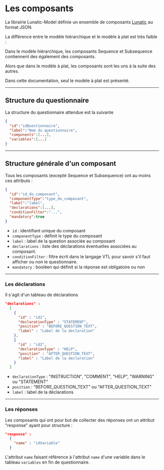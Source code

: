 # Les composants

La librairie Lunatic-Model définie un ensemble de composants [Lunatic](https://inseefr.github.io/Lunatic/storybook) au format JSON.

La différence entre le modèle hiérarchique et le modèle à plat est très faible :

Dans le modèle hiérarchique, les composants Sequence et Subsequence contiennent des également des composants.

Alors que dans le modèle à plat, les composants sont les uns à la suite des autres.

Dans cette documentation, seul le modèle à plat est présenté.

---

## Structure du questionnaire

La structure du questionnaire attendue est la suivante

```json
{
  "id":"idQuestionnaire",
  "label":"Nom du questionnaire",
  "components":[...],
  "variables":[...]
}
```

---

## Structure générale d'un composant

Tous les composants (excepté Sequence et Subsequence) ont au moins ces attributs :

```json
{
  "id":"id_du_composant",
  "componentType":"type_du_composant",
  "label":"label",
  "declarations":[...],
  "conditionFilter":"...",
  "mandatory":true
}
```

- `id` : identifiant unique du composant
- `componentType` : définit le type du composant
- `label` : label de la question associée au composant
- `declarations` : liste des déclarations éventuelles associées au composant.
- `conditionFilter` : filtre écrit dans le langage VTL pour savoir s'il faut afficher ou non le questionnaire.
- `mandatory` : booléen qui définit si la réponse est obligatoire ou non

---

### Les déclarations

Il s'agit d'un tableau de déclarations

```json
"declarations" :
  [
    {
      "id" : "id1",
      "declarationType" : "STATEMENT",
      "position" : "BEFORE_QUESTION_TEXT",
      "label" : "Label de la declaration"
    },
    {
      "id" : "id2",
      "declarationType" : "HELP",
      "position" : "AFTER_QUESTION_TEXT",
      "label" : "Label de la declaration"
    }
  ]
```

- `declarationType` : "INSTRUCTION", "COMMENT", "HELP", "WARNING" ou "STATEMENT"
- `position` : "BEFORE_QUESTION_TEXT" ou "AFTER_QUESTION_TEXT"
- `label` : label de la déclarations

---

### Les réponses

Les composants qui ont pour but de collecter des réponses ont un attribut "response" ayant pour structure :

```json
"response" :
  {
    "name" : "idVariable"    
  }
```

L'attribut `name` faisant référence à l'attribut `name` d'une variable dans le tableau `variables` en fin de questionnaire.
